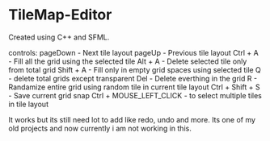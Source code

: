 # TileMap-Editor
Created using C++ and SFML.

controls:
pageDown - Next tile layout
pageUp   - Previous tile layout
Ctrl + A - Fill all the grid using the selected tile
Alt + A  - Delete selected tile only from total grid
Shift + A - Fill only in empty grid spaces using selected tile
Q - delete total grids except transparent
Del - Delete everthing in the grid
R - Randamize entire grid using random tile in current tile layout
Ctrl + Shift + S - Save current grid snap
Ctrl + MOUSE_LEFT_CLICK - to select multiple tiles in tile layout

It works but its still need lot to add like redo, undo and more. Its one of my old projects and now currently i am not working
in this.

